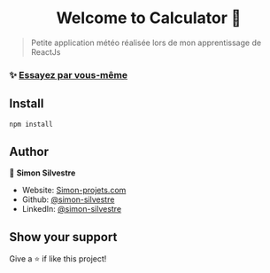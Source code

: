 <h1 align="center">Welcome to Calculator 👋</h1>

> Petite application météo réalisée lors de mon apprentissage de ReactJs

### ✨ [Essayez par vous-même](http://react-weather-app.simon-projets.com)

## Install

```sh
npm install
```

## Author

👤 **Simon Silvestre**

* Website: [Simon-projets.com](https://simon-projets.com)
* Github: [@simon-silvestre](https://github.com/simon-silvestre)
* LinkedIn: [@simon-silvestre](https://linkedin.com/in/simon-silvestre)

## Show your support

Give a ⭐️ if like this project!


